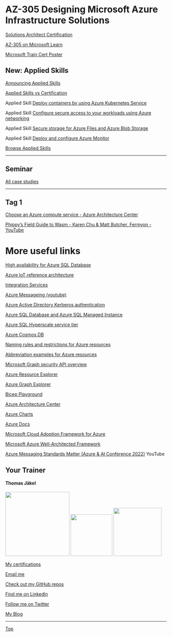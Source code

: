 # AZ-305 Designing Microsoft Azure Infrastructure Solutions


[Solutions Architect Certification](https://docs.microsoft.com/en-us/learn/certifications/azure-solutions-architect/)

[AZ-305 on Microsoft Learn](https://aka.ms/AZ-305StudentMaterials)

[Microsoft Train Cert Poster](https://aka.ms/TrainCertPoster)


## New: Applied Skills

[Announcing Applied Skills](https://techcommunity.microsoft.com/t5/microsoft-learn-blog/announcing-microsoft-applied-skills-the-new-credentials-to/ba-p/3775645)

[Applied Skills vs Certification](https://aka.ms/ChooseYourMicrosoftCredential)

Applied Skill [Deploy containers by using Azure Kubernetes Service](https://learn.microsoft.com/en-us/credentials/applied-skills/deploy-containers-by-using-azure-kubernetes-service/)

Applied Skill [Configure secure access to your workloads using Azure networking](https://learn.microsoft.com/en-us/credentials/applied-skills/configure-secure-workloads-use-azure-virtual-networking/)

Applied Skill [Secure storage for Azure Files and Azure Blob Storage](https://learn.microsoft.com/en-us/credentials/applied-skills/secure-storage-azure-files-azure-blob-storage/)

Applied Skill [Deploy and configure Azure Monitor](https://learn.microsoft.com/en-us/credentials/applied-skills/deploy-and-configure-azure-monitor/)

[Browse Applied Skills](https://learn.microsoft.com/en-us/credentials/browse/?credential_types=applied%20skills)


---



## Seminar 


[All case studies](https://microsoftlearning.github.io/AZ-305-DesigningMicrosoftAzureInfrastructureSolutions/)






---


## Tag 1

[Choose an Azure compute service - Azure Architecture Center](https://learn.microsoft.com/en-us/azure/architecture/guide/technology-choices/compute-decision-tree)

[Phippy’s Field Guide to Wasm - Karen Chu & Matt Butcher, Fermyon - YouTube](https://www.youtube.com/watch?v=eFE6yGufDAA)


# More useful links

[High availability for Azure SQL Database](https://learn.microsoft.com/en-us/azure/azure-sql/database/high-availability-sla?view=azuresql-db&tabs=azure-powershell)

[Azure IoT reference architecture](https://learn.microsoft.com/en-us/azure/architecture/reference-architectures/iot)

[Integration Services](https://azure.microsoft.com/en-us/products/category/integration/)

[Azure Messageing (youtube)](https://www.youtube.com/watch?v=FVOhLqE9fzw)


[Azure Active Directory Kerberos authentication](https://learn.microsoft.com/en-us/azure/storage/files/storage-files-identity-auth-hybrid-identities-enable?tabs=azure-portal#prerequisites)

[Azure SQL Database and Azure SQL Managed Instance](https://learn.microsoft.com/en-us/azure/azure-sql/database/features-comparison)

[Azure SQL Hyperscale service tier](https://learn.microsoft.com/en-us/azure/azure-sql/database/service-tier-hyperscale)

[Azure Cosmos DB](https://learn.microsoft.com/en-us/azure/cosmos-db/)


[Naming rules and restrictions for Azure resources](https://learn.microsoft.com/en-us/azure/azure-resource-manager/management/resource-name-rules)

[Abbreviation examples for Azure resources](https://learn.microsoft.com/en-us/azure/cloud-adoption-framework/ready/azure-best-practices/resource-abbreviations)

[Microsoft Graph security API overview](https://learn.microsoft.com/en-us/graph/security-concept-overview)

[Azure Resource Explorer](https://resources.azure.com/)

[Azure Graph Explorer](https://developer.microsoft.com/en-us/graph/graph-explorer)

[Bicep Playground](https://bicepdemo.z22.web.core.windows.net/)






[Azure Architecture Center](https://docs.microsoft.com/en-us/azure/architecture/)

[Azure Charts](https://https://azurecharts.com/)

[Azure Docs](https://https://docs.microsoft.com/en-us/azure/)

[Microsoft Cloud Adoption Framework for Azure](https://docs.microsoft.com/en-us/azure/cloud-adoption-framework/)

[Microsoft Azure Well-Architected Framework](https://docs.microsoft.com/en-us/azure/architecture/framework/)

[Azure Messaging Standards Matter (Azure & AI Conference 2022)](https://www.youtube.com/watch?v=FVOhLqE9fzw) YouTube




##  Your Trainer
#### Thomas Jäkel

<img src="https://download69118.blob.core.windows.net/anon/Profilbild.jpg" width="200"/>
<a href="https://www.credly.com/badges/466d883d-ecb7-4d26-902e-a97ea1492e4d/public_url"><img src="https://download69118.blob.core.windows.net/anon/microsoft-certified-trainer-2023-2024.png" width="130"/></a>
<a href="https://www.credly.com/badges/fc4737d8-923a-4d37-8f1a-497c08a7c1ff/public_url"><img src="https://download69118.blob.core.windows.net/anon/AAI-badge.png" width="150"/></a>

[My certifications](https://www.credly.com/users/thomas-jakel)

[Email me](mailto:thomas.jaekel@brainymotion.de?subject=AZ-305)

[Check out my GitHub repos](https://github.com/www42)

[Find me on LinkedIn](https://linkedin.com/in/tjkkll)

[Follow me on Twitter](https://twitter.com/tjkkll)

[My Blog](https://blog.az.training)

---

[Top](#az-305-designing-microsoft-azure-infrastructure-solutions)